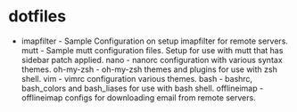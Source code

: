 dotfiles
========

- imapfilter - Sample Configuration on setup imapfilter for remote servers.
mutt - Sample mutt configuration files. Setup for use with mutt that has sidebar patch applied.
nano - nanorc configuration with various syntax themes.
oh-my-zsh - oh-my-zsh themes and plugins for use with zsh shell.
vim - vimrc configuration various themes.
bash - bashrc, bash_colors and bash_liases for use with bash shell.
offlineimap - offlineimap configs for downloading email from remote servers.

